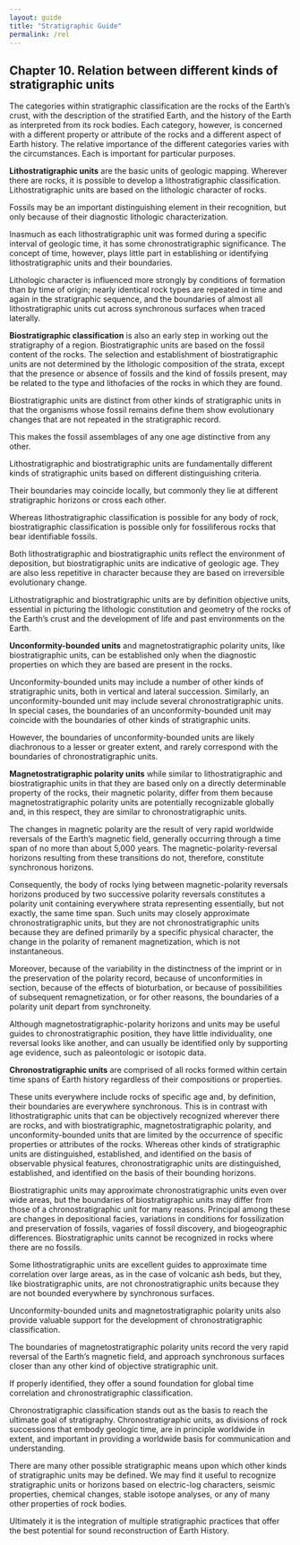 ```yaml
---
layout: guide
title: "Stratigraphic Guide"
permalink: /rel
---
```

## Chapter 10. Relation between different kinds of stratigraphic units

The categories within stratigraphic classification are the rocks of the Earth’s crust, with the description of the stratified Earth, and the history of the Earth as interpreted from its rock bodies. Each category, however, is concerned with a different property or attribute of the rocks and a different aspect of Earth history. The relative importance of the different categories varies with the circumstances. Each is important for particular purposes.

**Lithostratigraphic units** are the basic units of geologic mapping. Wherever there are rocks, it is possible to develop a lithostratigraphic classification. Lithostratigraphic units are based on the lithologic character of rocks.

Fossils may be an important distinguishing element in their recognition, but only because of their diagnostic lithologic characterization.

Inasmuch as each lithostratigraphic unit was formed during a specific interval of geologic time, it has some chronostratigraphic significance. The concept of time, however, plays little part in establishing or identifying lithostratigraphic units and their boundaries.

Lithologic character is influenced more strongly by conditions of formation than by time of origin; nearly identical rock types are repeated in time and again in the stratigraphic sequence, and the boundaries of almost all lithostratigraphic units cut across synchronous surfaces when traced laterally.

**Biostratigraphic classification** is also an early step in working out the stratigraphy of a region. Biostratigraphic units are based on the fossil content of the rocks. The selection and establishment of biostratigraphic units are not determined by the lithologic composition of the strata, except that the presence or absence of fossils and the kind of fossils present, may be related to the type and lithofacies of the rocks in which they are found.

Biostratigraphic units are distinct from other kinds of stratigraphic units in that the organisms whose fossil remains define them show evolutionary changes that are not repeated in the stratigraphic record.

This makes the fossil assemblages of any one age distinctive from any other.

Lithostratigraphic and biostratigraphic units are fundamentally different kinds of stratigraphic units based on different distinguishing criteria.

Their boundaries may coincide locally, but commonly they lie at different stratigraphic horizons or cross each other.

Whereas lithostratigraphic classification is possible for any body of rock, biostratigraphic classification is possible only for fossiliferous rocks that bear identifiable fossils.

Both lithostratigraphic and biostratigraphic units reflect the environment of deposition, but biostratigraphic units are indicative of geologic age. They are also less repetitive in character because they are based on irreversible evolutionary change.

Lithostratigraphic and biostratigraphic units are by definition objective units, essential in picturing the lithologic constitution and geometry of the rocks of the Earth’s crust and the development of life and past environments on the Earth.

**Unconformity-bounded units** and magnetostratigraphic polarity units, like biostratigraphic units, can be established only when the diagnostic properties on which they are based are present in the rocks.

Unconformity-bounded units may include a number of other kinds of stratigraphic units, both in vertical and lateral succession. Similarly, an unconformity-bounded unit may include several chronostratigraphic units. In special cases, the boundaries of an unconformity-bounded unit may coincide with the boundaries of other kinds of stratigraphic units.

However, the boundaries of unconformity-bounded units are likely diachronous to a lesser or greater extent, and rarely correspond with the boundaries of chronostratigraphic units.

**Magnetostratigraphic polarity units** while similar to lithostratigraphic and biostratigraphic units in that they are based only on a directly determinable property of the rocks, their magnetic polarity, differ from them because magnetostratigraphic polarity units are potentially recognizable globally and, in this respect, they are similar to chronostratigraphic units.

The changes in magnetic polarity are the result of very rapid worldwide reversals of the Earth’s magnetic field, generally occurring through a time span of no more than about 5,000 years. The magnetic-polarity-reversal horizons resulting from these transitions do not, therefore, constitute synchronous horizons.

Consequently, the body of rocks lying between magnetic-polarity reversals horizons produced by two successive polarity reversals constitutes a polarity unit containing everywhere strata representing essentially, but not exactly, the same time span. Such units may closely approximate chronostratigraphic units, but they are not chronostratigraphic units because they are defined primarily by a specific physical character, the change in the polarity of remanent magnetization, which is not instantaneous.

Moreover, because of the variability in the distinctness of the imprint or in the preservation of the polarity record, because of unconformities in section, because of the effects of bioturbation, or because of possibilities of subsequent remagnetization, or for other reasons, the boundaries of a polarity unit depart from synchroneity.

Although magnetostratigraphic-polarity horizons and units may be useful guides to chronostratigraphic position, they have little individuality, one reversal looks like another, and can usually be identified only by supporting age evidence, such as paleontologic or isotopic data.

**Chronostratigraphic units** are comprised of all rocks formed within certain time spans of Earth history regardless of their compositions or properties.

These units everywhere include rocks of specific age and, by definition, their boundaries are everywhere synchronous. This is in contrast with lithostratigraphic units that can be objectively recognized wherever there are rocks, and with biostratigraphic, magnetostratigraphic polarity, and unconformity-bounded units that are limited by the occurrence of specific properties or attributes of the rocks. Whereas other kinds of stratigraphic units are distinguished, established, and identified on the basis of observable physical features, chronostratigraphic units are distinguished, established, and identified on the basis of their bounding horizons.

Biostratigraphic units may approximate chronostratigraphic units even over wide areas, but the boundaries of biostratigraphic units may differ from those of a chronostratigraphic unit for many reasons. Principal among these are changes in depositional facies, variations in conditions for fossilization and preservation of fossils, vagaries of fossil discovery, and biogeographic differences. Biostratigraphic units cannot be recognized in rocks where there are no fossils.

Some lithostratigraphic units are excellent guides to approximate time correlation over large areas, as in the case of volcanic ash beds, but they, like biostratigraphic units, are not chronostratigraphic units because they are not bounded everywhere by synchronous surfaces.

Unconformity-bounded units and magnetostratigraphic polarity units also provide valuable support for the development of chronostratigraphic classification.

The boundaries of magnetostratigraphic polarity units record the very rapid reversal of the Earth’s magnetic field, and approach synchronous surfaces closer than any other kind of objective stratigraphic unit.

If properly identified, they offer a sound foundation for global time correlation and chronostratigraphic classification.

Chronostratigraphic classification stands out as the basis to reach the ultimate goal of stratigraphy. Chronostratigraphic units, as divisions of rock successions that embody geologic time, are in principle worldwide in extent, and important in providing a worldwide basis for communication and understanding.

There are many other possible stratigraphic means upon which other kinds of stratigraphic units may be defined. We may find it useful to recognize stratigraphic units or horizons based on electric-log characters, seismic properties, chemical changes, stable isotope analyses, or any of many other properties of rock bodies.

Ultimately it is the integration of multiple stratigraphic practices that offer the best potential for sound reconstruction of Earth History.
